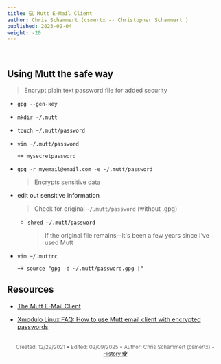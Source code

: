 ```yaml
---
title: 💻 Mutt E-Mail Client
author: Chris Schammert (csmertx -- Christopher Schammert )
published: 2023-02-04
weight: -20
---
```


<!-- The content of this website was written by Christopher Schammert aka Chris Schammert -->

<br />

## Using Mutt the safe way

> Encrypt plain text password file for added security

- ```gpg --gen-key```

- ```mkdir ~/.mutt```

- ```touch ~/.mutt/password```

- ```vim ~/.mutt/password```

    ```
    ++ mysecretpassword
    ```

- ```gpg -r myemail@email.com -e ~/.mutt/password```

    > Encrypts sensitive data

- edit out sensitive information

    > Check for original ```~/.mutt/password``` (without .gpg)

    - ```shred ~/.mutt/password```

        > If the original file remains--it's been a few years since I've used Mutt

- ```vim ~/.muttrc```

    ```
    ++ source "gpg -d ~/.mutt/password.gpg |" 
    ```

## Resources

- [The Mutt E-Mail Client](http://www.mutt.org/)

- [Xmodulo Linux FAQ: How to use Mutt email client with encrypted passwords](http://xmodulo.com/mutt-email-client-encrypted-passwords.html)

<br />

<div style="text-align: center; font-size:12px; color:dimgray">
    Created: 12/29/2021 • Edited: 02/09/2025 • Author: Chris Schammert (csmertx) • 
    <a href="https://github.com/csmertx/csmertx.github.io/commits/main/content/Linux/Software/mutt_encrypted.md" 
       title="Github.com | csmertx \ csmertx.github.io \ commits \ main \ content \ Linux \ Software \ Mutt E-Mail Client">
       History 🕵️
    </a>
</div>